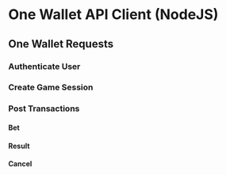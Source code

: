 # One Wallet API Client (NodeJS)

## One Wallet Requests

### Authenticate User

### Create Game Session

### Post Transactions

#### Bet

#### Result

#### Cancel

